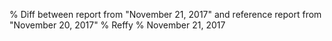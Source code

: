 % Diff between report from "November 21, 2017" and reference report from "November 20, 2017"
% Reffy
% November 21, 2017

